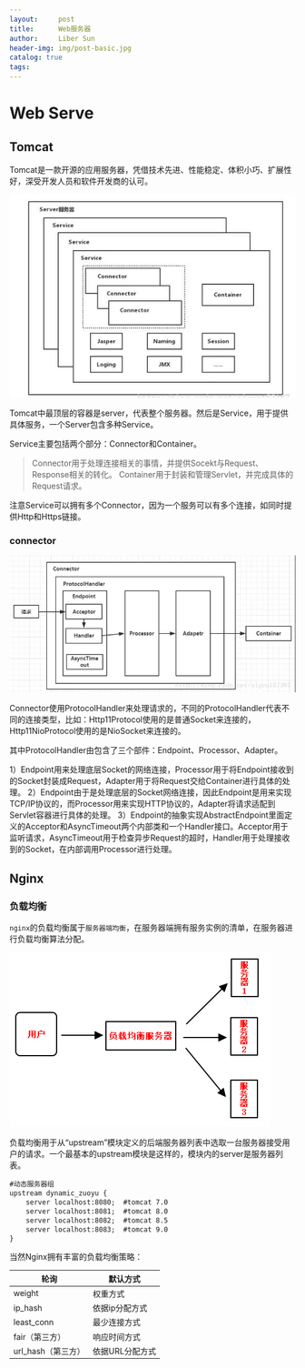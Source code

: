 ```yaml
---
layout:     post
title:      Web服务器
author:     Liber Sun
header-img: img/post-basic.jpg
catalog: true
tags:
---
```


# Web Serve
## Tomcat

Tomcat是一款开源的应用服务器，凭借技术先进、性能稳定、体积小巧、扩展性好，深受开发人员和软件开发商的认可。

![Tomcat架构](https://raw.githubusercontent.com/sunlingzhiliber/imgstore/master/%E5%BE%AE%E4%BF%A1%E5%9B%BE%E7%89%87_20181107184142.jpg)

Tomcat中最顶层的容器是server，代表整个服务器。然后是Service，用于提供具体服务，一个Server包含多种Service。

Service主要包括两个部分：Connector和Container。

>Connector用于处理连接相关的事情，并提供Socekt与Request、Response相关的转化。
>Container用于封装和管理Servlet，并完成具体的Request请求。

注意Service可以拥有多个Connector，因为一个服务可以有多个连接，如同时提供Http和Https链接。

### connector

![Connector结构图](https://raw.githubusercontent.com/sunlingzhiliber/imgstore/master/%E5%BE%AE%E4%BF%A1%E5%9B%BE%E7%89%87_20181107185532.jpg)

Connector使用ProtocolHandler来处理请求的，不同的ProtocolHandler代表不同的连接类型，比如：Http11Protocol使用的是普通Socket来连接的，Http11NioProtocol使用的是NioSocket来连接的。

其中ProtocolHandler由包含了三个部件：Endpoint、Processor、Adapter。

1）Endpoint用来处理底层Socket的网络连接，Processor用于将Endpoint接收到的Socket封装成Request，Adapter用于将Request交给Container进行具体的处理。
2）Endpoint由于是处理底层的Socket网络连接，因此Endpoint是用来实现TCP/IP协议的，而Processor用来实现HTTP协议的，Adapter将请求适配到Servlet容器进行具体的处理。
3）Endpoint的抽象实现AbstractEndpoint里面定义的Acceptor和AsyncTimeout两个内部类和一个Handler接口。Acceptor用于监听请求，AsyncTimeout用于检查异步Request的超时，Handler用于处理接收到的Socket，在内部调用Processor进行处理。

## Nginx

### 负载均衡

`nginx`的负载均衡属于`服务器端均衡`，在服务器端拥有服务实例的清单，在服务器进行负载均衡算法分配。

![服务器端负载均衡](https://raw.githubusercontent.com/sunlingzhiliber/imgstore/master/20181126102548.png)

负载均衡用于从“upstream”模块定义的后端服务器列表中选取一台服务器接受用户的请求。一个最基本的upstream模块是这样的，模块内的server是服务器列表。

```text
#动态服务器组
upstream dynamic_zuoyu {
    server localhost:8080;  #tomcat 7.0
    server localhost:8081;  #tomcat 8.0
    server localhost:8082;  #tomcat 8.5
    server localhost:8083;  #tomcat 9.0
}
```

当然Nginx拥有丰富的负载均衡策略：

| 轮询               | 默认方式        |
|--------------------|-----------------|
| weight             | 权重方式        |
| ip_hash            | 依据ip分配方式  |
| least_conn         | 最少连接方式    |
| fair（第三方）     | 响应时间方式    |
| url_hash（第三方） | 依据URL分配方式 |






